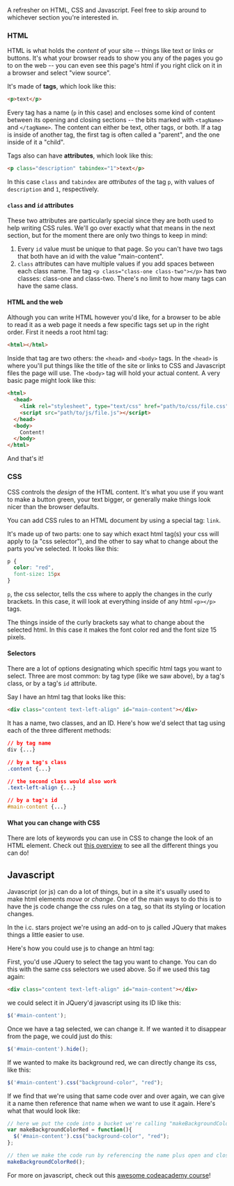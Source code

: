 A refresher on HTML, CSS and Javascript. Feel free to skip around to whichever section you're interested in.

###  HTML
HTML is what holds the _content_ of your site -- things like text or links or buttons. It's what your browser reads to show you any of the pages you go to on the web -- you can even see this page's html if you right click on it in a browser and select "view source".

It's made of __tags__, which look like this:

```html
<p>text</p>
```

Every tag has a name (```p``` in this case) and encloses some kind of content between its opening and closing sections -- the bits marked with ```<tagName>``` and ```</tagName>```. The content can either be text, other tags, or both. If a tag is inside of another tag, the first tag is often called a "parent", and the one inside of it a "child".

Tags also can have __attributes__, which look like this:

```html
<p class="description" tabindex="1">text</p>
```

In this case ```class``` and ```tabindex``` are _attributes_ of the tag ```p```, with values of ```description``` and ```1```, respectively.

#### ```class``` and ```id``` attributes
These two attributes are particularly special since they are both used to help writing CSS rules. We'll go over exactly what that means in the next section, but for the moment there are only two things to keep in mind:

1. Every ```id``` value must be unique to that page. So you can't have two tags that both have an id with the value "main-content".
2. ```class``` attributes can have multiple values if you add spaces between each class name. The tag ```<p class="class-one class-two"></p>``` has two classes: class-one and class-two. There's no limit to how many tags can have the same class.

#### HTML and the web

Although you can write HTML however you'd like, for a browser to be able to read it as a web page it needs a few specific tags set up in the right order. First it needs a root html tag:

```html
<html></html>
```

Inside that tag are two others: the ```<head>``` and ```<body>``` tags. In the ```<head>``` is where you'll put things like the title of the site or links to CSS and Javascript files the page will use. The ```<body>``` tag will hold your actual content. A very basic page might look like this:

```html
<html>
  <head>
    <link rel="stylesheet", type="text/css" href="path/to/css/file.css"/>
    <script src="path/to/js/file.js"></script>
  </head>
  <body>
    Content!
  </body>
</html>
```

And that's it!

### CSS
CSS controls the _design_ of the HTML content. It's what you use if you want to make a button green, your text bigger, or generally make things look nicer than the browser defaults.

You can add CSS rules to an HTML document by using a special tag: ```link```.

It's made up of two parts: one to say which exact html tag(s) your css will apply to (a "css selector"), and the other to say what to change about the parts you've selected. It looks like this:

```css
p {
  color: "red",
  font-size: 15px
}
```

```p```, the css selector, tells the css where to apply the changes in the curly brackets. In this case, it will look at everything inside of any html ```<p></p>``` tags.

The things inside of the curly brackets say what to change about the selected html. In this case it makes the font color red and the font size 15 pixels.

#### Selectors
There are a lot of options designating which specific html tags you want to select. Three are most common: by tag type (like we saw above), by a tag's class, or by a tag's ```id``` attribute.

Say I have an html tag that looks like this:

```html
<div class="content text-left-align" id="main-content"></div>
```

It has a name, two classes, and an ID. Here's how we'd select that tag using each of the three different methods:

```css
// by tag name
div {...}

// by a tag's class
.content {...}

// the second class would also work
.text-left-align {...}

// by a tag's id
#main-content {...}
```

#### What you can change with CSS
There are lots of keywords you can use in CSS to change the look of an HTML element. Check out [this overview](http://www.w3schools.com/cssref/) to see all the different things you can do!


## Javascript
Javascript (or js) can do a lot of things, but in a site it's usually used to make html elements _move_ or _change_. One of the main ways to do this is to have the js code change the css rules on a tag, so that its styling or location changes.

In the i.c. stars project we're using an add-on to js called JQuery that makes things a little easier to use.

Here's how you could use js to change an html tag:

First, you'd use JQuery to select the tag you want to change. You can do this with the same css selectors we used above. So if we used this tag again:

```html
<div class="content text-left-align" id="main-content"></div>
```

we could select it in JQuery'd javascript using its ID like this:

```javascript
$('#main-content');
```

Once we have a tag selected, we can change it. If we wanted it to disappear from the page, we could just do this:

```javascript
$('#main-content').hide();
```

If we wanted to make its background red, we can directly change its css, like this:

```javascript
$('#main-content').css("background-color", "red");
```

If we find that we're using that same code over and over again, we can give it a name then reference that name when we want to use it again. Here's what that would look like:

```javascript
// here we put the code into a bucket we're calling "makeBackgroundColorRed"
var makeBackgroundColorRed = function(){
  $('#main-content').css("background-color", "red");
};

// then we make the code run by referencing the name plus open and closed parens
makeBackgroundColorRed();
```

For more on javascript, check out this [awesome codeacademy course](https://www.codecademy.com/learn/javascript)!
